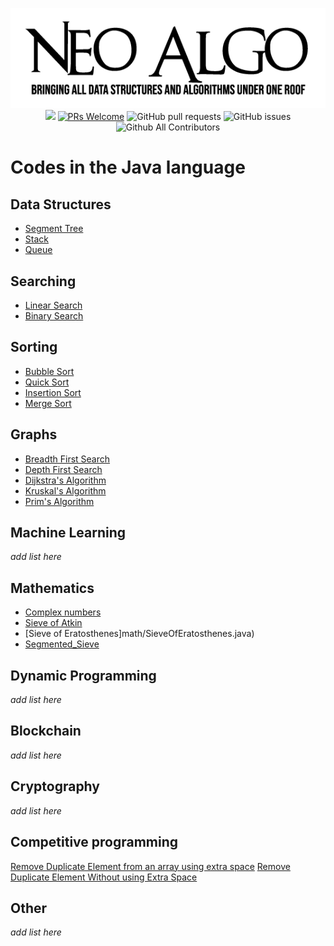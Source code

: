 <p align="center">
    <img src="../img/neo_algo.png"><br>
    <img src="https://img.shields.io/github/license/tesseractcoding/neoalgo?style=flat">
    <a href="http://makeapullrequest.com" target="_blank"><img src="https://img.shields.io/badge/PRs-welcome-brightgreen.svg?style=flat" alt="PRs Welcome"></a>
    <img alt="GitHub pull requests" src="https://img.shields.io/github/issues-pr/tesseractcoding/neoalgo">
    <img alt="GitHub issues" src="https://img.shields.io/github/issues/tesseractcoding/neoalgo">
    <img alt="Github All Contributors" src="https://img.shields.io/github/all-contributors/tesseractcoding/neoalgo">
</p>

# Codes in the Java language

## Data Structures
* [Segment Tree](ds/SegmentTree.java)
* [Stack](ds/Stackll.java)
* [Queue](ds/Queuell.java)

## Searching
* [Linear Search](search/Linear_search.java)
* [Binary Search](search/Binary_search.java)

## Sorting
* [Bubble Sort](sort/BubbleSort.java)
* [Quick Sort](sort/QuickSort.java)
* [Insertion Sort](sort/InsertionSort.java)
* [Merge Sort](sort/Merge_sort.java)

## Graphs
* [Breadth First Search](graphs/BFS.java)
* [Depth First Search](graphs/DFS.java)
* [Dijkstra's Algorithm](graphs/Dijkstra.java)
* [Kruskal's Algorithm](graphs/Kruskal_Algorithm.java)
* [Prim's Algorithm](graphs/Prim_Algorithm.java)

## Machine Learning
_add list here_

## Mathematics

* [Complex numbers](math/Complex.java)
* [Sieve of Atkin](math/sieveOfAtkin.java)
* [Sieve of Eratosthenes]math/SieveOfEratosthenes.java)
* [Segmented_Sieve](math/Segmented_Sieve.java)

## Dynamic Programming
_add list here_

## Blockchain
_add list here_

## Cryptography
_add list here_

## Competitive programming
[Remove Duplicate Element from an array using extra space](cp/RemoveDuplicateElement.java)
[Remove Duplicate Element Without using Extra Space](cp/RemoveDuplicateElementWithoutExtraSpace.java)

## Other
_add list here_
